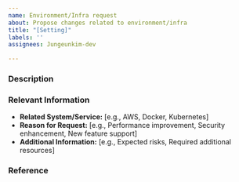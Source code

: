 ```yaml
---
name: Environment/Infra request
about: Propose changes related to environment/infra
title: "[Setting]"
labels: ''
assignees: Jungeunkim-dev

---
```


### Description

### Relevant Information
- **Related System/Service:** [e.g., AWS, Docker, Kubernetes]
- **Reason for Request:** [e.g., Performance improvement, Security enhancement, New feature support]
- **Additional Information:** [e.g., Expected risks, Required additional resources]

### Reference
